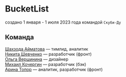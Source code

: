 # BucketList
создано 1 января - 1 июля 2023 года командой `Скуби-Ду`

## Команда

[Шахзода Айматова](https://github.com/bloblobloblob) — тимлид, аналитик      
[Никита Шевченко](https://github.com/ICFA) — разработчик (фронт)       
[Ольга Вершинина](https://github.com/olyannaa) — дизайнер       
[Михаил Кочергин](https://github.com/finedandelion) — разработчик (бэк)            
[Арина Топор](https://github.com/ArinaTopor) — аналитик, разработчик (фронт)            
